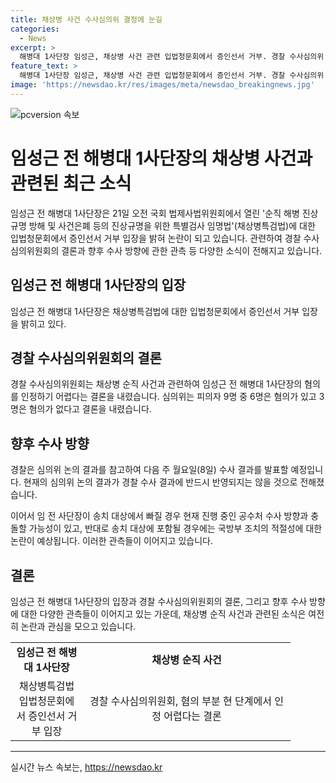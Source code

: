 ```yaml
---
title: 채상병 사건 수사심의위 결정에 눈길
categories:
  - News
excerpt: >
  해병대 1사단장 임성근, 채상병 사건 관련 입법청문회에서 증인선서 거부. 경찰 수사심의위 결론은 피의자 9명 중 6명 혐의, 3명 무죄. 다음주 수사 결과 발표 예정. 공수처 수사와 충돌 우려와 국방부 조치 논란 장례.
feature_text: >
  해병대 1사단장 임성근, 채상병 사건 관련 입법청문회에서 증인선서 거부. 경찰 수사심의위 결론은 피의자 9명 중 6명 혐의, 3명 무죄. 다음주 수사 결과 발표 예정. 공수처 수사와 충돌 우려와 국방부 조치 논란 장례.
image: 'https://newsdao.kr/res/images/meta/newsdao_breakingnews.jpg'
---
```


<p><img src="https://newsdao.kr/res/images/meta/newsdao_breakingnews.jpg" alt="pcversion 속보" /></p>

<h1>임성근 전 해병대 1사단장의 채상병 사건과 관련된 최근 소식</h1>

<p data-ke-size="size16">임성근 전 해병대 1사단장은 21일 오전 국회 법제사법위원회에서 열린 '순직 해병 진상규명 방해 및 사건은폐 등의 진상규명을 위한 특별검사 임명법'(채상병특검법)에 대한 입법청문회에서 증인선서 거부 입장을 밝혀 논란이 되고 있습니다. 관련하여 경찰 수사심의위원회의 결론과 향후 수사 방향에 관한 관측 등 다양한 소식이 전해지고 있습니다.</p>

<h2 data-ke-size="size26">임성근 전 해병대 1사단장의 입장</h2>

<p data-ke-size="size16">임성근 전 해병대 1사단장은 채상병특검법에 대한 입법청문회에서 증인선서 거부 입장을 밝히고 있다.</p>

<h2 data-ke-size="size26">경찰 수사심의위원회의 결론</h2>

<p data-ke-size="size16">경찰 수사심의위원회는 채상병 순직 사건과 관련하여 임성근 전 해병대 1사단장의 혐의를 인정하기 어렵다는 결론을 내렸습니다. 심의위는 피의자 9명 중 6명은 혐의가 있고 3명은 혐의가 없다고 결론을 내렸습니다.</p>

<h2 data-ke-size="size26">향후 수사 방향</h2>

<p data-ke-size="size16">경찰은 심의위 논의 결과를 참고하여 다음 주 월요일(8일) 수사 결과를 발표할 예정입니다. 현재의 심의위 논의 결과가 경찰 수사 결과에 반드시 반영되지는 않을 것으로 전해졌습니다.</p>

<p>이어서 임 전 사단장이 송치 대상에서 빠질 경우 현재 진행 중인 공수처 수사 방향과 충돌할 가능성이 있고, 반대로 송치 대상에 포함될 경우에는 국방부 조치의 적절성에 대한 논란이 예상됩니다. 이러한 관측들이 이어지고 있습니다. </p>

<h2 data-ke-size="size26">결론</h2>

<p data-ke-size="size16">임성근 전 해병대 1사단장의 입장과 경찰 수사심의위원회의 결론, 그리고 향후 수사 방향에 대한 다양한 관측들이 이어지고 있는 가운데, 채상병 순직 사건과 관련된 소식은 여전히 논란과 관심을 모으고 있습니다.</p>

<table>
  <colgroup>
    <col width="116" style="width: 87pt;" />
    <col width="332" style="width: 249pt;" />
  </colgroup>
  <tbody>
    <tr style="height: 17px;">
        <td style="text-align: center; height: 17px;"><b>임성근 전 해병대 1사단장</b></td>
        <td style="text-align: center; height: 17px;"><b>채상병 순직 사건</b></td>
    </tr>
    <tr style="height: 17px;">
        <td style="text-align: center; height: 17px;">채상병특검법 입법청문회에서 증인선서 거부 입장</td>
        <td style="text-align: center; height: 17px;">경찰 수사심의위원회, 혐의 부분 현 단계에서 인정 어렵다는 결론</td>
    </tr>
  </tbody>
</table>

<p><hr></p>
실시간 뉴스 속보는, <a href="https://newsdao.kr" rel="dofollow">https://newsdao.kr</a>


